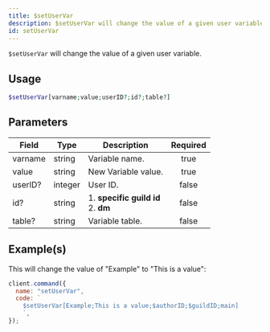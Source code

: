 ```yaml
---
title: $setUserVar
description: $setUserVar will change the value of a given user variable.
id: setUserVar
---
```


`$setUserVar` will change the value of a given user variable.

## Usage

```php
$setUserVar[varname;value;userID?;id?;table?]
```

## Parameters

| Field   | Type    | Description                               | Required |
| ------- | ------- | ----------------------------------------- | :------: |
| varname | string  | Variable name.                            |   true   |
| value   | string  | New Variable value.                       |   true   |
| userID? | integer | User ID.                                  |  false   |
| id?     | string  | 1. **specific guild id** <br /> 2. **dm** |  false   |
| table?  | string  | Variable table.                           |  false   |

## Example(s)

This will change the value of "Example" to "This is a value":

```javascript
client.command({
  name: "setUserVar",
  code: `
    $setUserVar[Example;This is a value;$authorID;$guildID;main]
    `,
});
```
